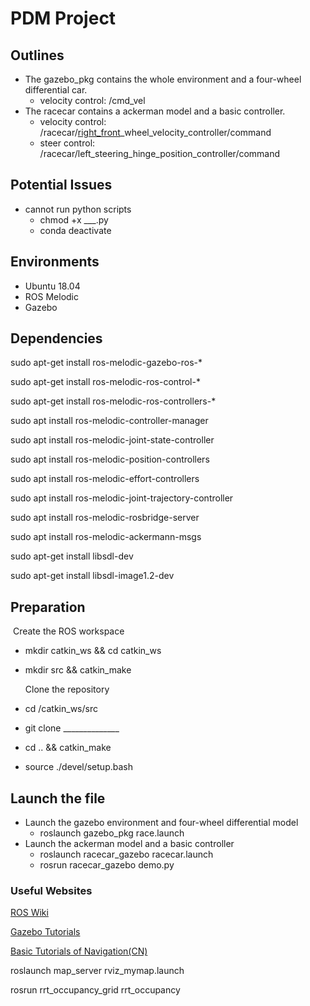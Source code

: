 # PDM Project



## Outlines

* The gazebo_pkg contains the whole environment and a four-wheel differential car.
  * velocity control:     /cmd_vel
* The racecar contains a ackerman model and a basic controller. 
  * velocity control: 	/racecar/<u>right_front</u>_wheel_velocity_controller/command
  * steer control:         /racecar/left_steering_hinge_position_controller/command



## Potential Issues

* cannot run python scripts
  * chmod +x ___.py
  * conda deactivate



## Environments

* Ubuntu 18.04
* ROS Melodic
* Gazebo 



## Dependencies

sudo apt-get install ros-melodic-gazebo-ros-*

sudo apt-get install ros-melodic-ros-control-*

sudo apt-get install ros-melodic-ros-controllers-*

sudo apt install ros-melodic-controller-manager

sudo apt install ros-melodic-joint-state-controller

sudo apt install ros-melodic-position-controllers

sudo apt install ros-melodic-effort-controllers

sudo apt install ros-melodic-joint-trajectory-controller

sudo apt install ros-melodic-rosbridge-server

sudo apt install ros-melodic-ackermann-msgs

sudo apt-get install libsdl-dev

sudo apt-get install libsdl-image1.2-dev



## Preparation

​	Create the ROS workspace

* mkdir catkin_ws && cd catkin_ws

* mkdir src && catkin_make

  Clone the repository

* cd /catkin_ws/src

* git clone ______________

* cd .. && catkin_make

* source ./devel/setup.bash




## Launch the file

* Launch the gazebo environment and four-wheel differential model
  * roslaunch gazebo_pkg race.launch
* Launch the ackerman model and a basic controller
  * roslaunch racecar_gazebo racecar.launch 
  * rosrun racecar_gazebo demo.py 



### Useful Websites

[ROS Wiki](http://wiki.ros.org/ROS/Tutorials)

[Gazebo Tutorials](http://gazebosim.org/tutorials)

[Basic Tutorials of Navigation(CN)](http://www.iflyros.com/courseInfo?id=95)



roslaunch map_server rviz_mymap.launch

rosrun rrt_occupancy_grid rrt_occupancy
